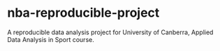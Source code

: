 # nba-reproducible-project
A reproducible data analysis project for University of Canberra, Applied Data Analysis in Sport course.
